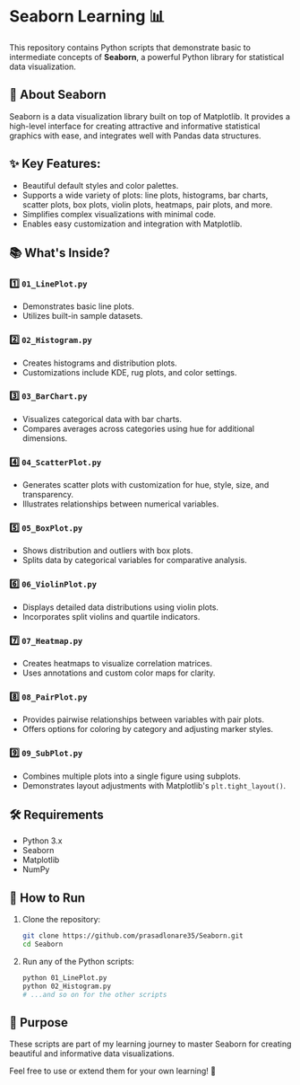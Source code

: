# Seaborn Learning 📊

This repository contains Python scripts that demonstrate basic to intermediate concepts of **Seaborn**, a powerful Python library for statistical data visualization.

## 📖 About Seaborn
Seaborn is a data visualization library built on top of Matplotlib. It provides a high-level interface for creating attractive and informative statistical graphics with ease, and integrates well with Pandas data structures.

## ✨ Key Features:
- Beautiful default styles and color palettes.
- Supports a wide variety of plots: line plots, histograms, bar charts, scatter plots, box plots, violin plots, heatmaps, pair plots, and more.
- Simplifies complex visualizations with minimal code.
- Enables easy customization and integration with Matplotlib.

## 📚 What's Inside?

### 1️⃣ `01_LinePlot.py`
- Demonstrates basic line plots.
- Utilizes built-in sample datasets.

### 2️⃣ `02_Histogram.py`
- Creates histograms and distribution plots.
- Customizations include KDE, rug plots, and color settings.

### 3️⃣ `03_BarChart.py`
- Visualizes categorical data with bar charts.
- Compares averages across categories using hue for additional dimensions.

### 4️⃣ `04_ScatterPlot.py`
- Generates scatter plots with customization for hue, style, size, and transparency.
- Illustrates relationships between numerical variables.

### 5️⃣ `05_BoxPlot.py`
- Shows distribution and outliers with box plots.
- Splits data by categorical variables for comparative analysis.

### 6️⃣ `06_ViolinPlot.py`
- Displays detailed data distributions using violin plots.
- Incorporates split violins and quartile indicators.

### 7️⃣ `07_Heatmap.py`
- Creates heatmaps to visualize correlation matrices.
- Uses annotations and custom color maps for clarity.

### 8️⃣ `08_PairPlot.py`
- Provides pairwise relationships between variables with pair plots.
- Offers options for coloring by category and adjusting marker styles.

### 9️⃣ `09_SubPlot.py`
- Combines multiple plots into a single figure using subplots.
- Demonstrates layout adjustments with Matplotlib's `plt.tight_layout()`.

## 🛠️ Requirements
- Python 3.x
- Seaborn
- Matplotlib
- NumPy

## 🚀 How to Run
1. Clone the repository:
   ```bash
   git clone https://github.com/prasadlonare35/Seaborn.git
   cd Seaborn
2. Run any of the Python scripts:
    ```bash
    python 01_LinePlot.py
    python 02_Histogram.py
    # ...and so on for the other scripts

## 🎯 Purpose
These scripts are part of my learning journey to master Seaborn for creating beautiful and informative data visualizations.

Feel free to use or extend them for your own learning! 🚀
